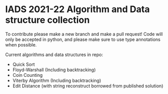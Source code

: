 # IADS 2021-22 Algorithm and Data structure collection

To contribute please make a new branch and make a pull request! Code will only be accepted in python, and please make sure to use type annotations when possible. 

Current algorithms and data structures in repo:
- Quick Sort
- Floyd-Warshall (Including backtracking)
- Coin Counting 
- Viterby Algorithm (Including backtracking)
- Edit Distance (with string reconstruct borrowed from published solution)
